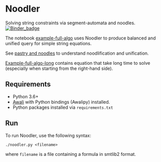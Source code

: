 # Noodler

Solving string constraints via segment-automata and noodles.
[![Binder_badge]][binder_link]

The notebook [example-full-algo](example-full-algo.ipynb) uses Noodler to
produce balanced and unified query for simple string equations.

See [pastry and noodles](pastry-and-noodles.ipynb) to understand noodlification and unification.

[Example-full-algo-long](example-full-algo-long.ipynb) contains equation that take
long time to solve (especially when starting from the right-hand side).

## Requirements

 * Python 3.6+
 * [Awali] with Python bindings (Awalipy) installed.
 * Python packages installed via `requirements.txt`

## Run

To run Noodler, use the following syntax:

```
./noodler.py <filename>
```
where `filename` is a file containing a formula in smtlib2 format.

[Awali]: http://vaucanson-project.org/Awali/
[Binder_badge]: https://mybinder.org/badge_logo.svg
[binder_link]: https://mybinder.org/v2/gh/xblahoud/noodler/HEAD?urlpath=lab
